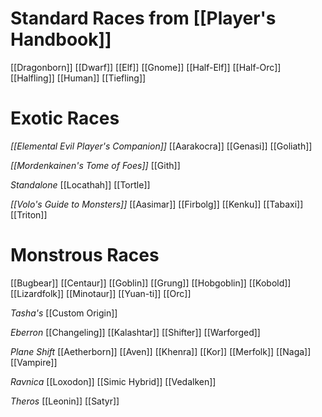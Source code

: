 # Standard Races from [[Player's Handbook]]
[[Dragonborn]]
[[Dwarf]]
[[Elf]]
[[Gnome]]
[[Half-Elf]]
[[Half-Orc]]
[[Halfling]]
[[Human]]
[[Tiefling]]

# Exotic Races
*[[Elemental Evil Player's Companion]]*
[[Aarakocra]] 
[[Genasi]] 
[[Goliath]]

*[[Mordenkainen's Tome of Foes]]*
[[Gith]]

*Standalone*
[[Locathah]]
[[Tortle]]

*[[Volo's Guide to Monsters]]*
[[Aasimar]]
[[Firbolg]]
[[Kenku]]
[[Tabaxi]]
[[Triton]]


# Monstrous Races
[[Bugbear]]
[[Centaur]]
[[Goblin]]
[[Grung]]
[[Hobgoblin]]
[[Kobold]]
[[Lizardfolk]]
[[Minotaur]]
[[Yuan-ti]]
[[Orc]]


*Tasha's*
[[Custom Origin]]

*Eberron*
[[Changeling]]
[[Kalashtar]]
[[Shifter]]
[[Warforged]]

*Plane Shift*
[[Aetherborn]]
[[Aven]]
[[Khenra]]
[[Kor]]
[[Merfolk]]
[[Naga]]
[[Vampire]]

*Ravnica*
[[Loxodon]]
[[Simic Hybrid]]
[[Vedalken]]

*Theros*
[[Leonin]]
[[Satyr]]